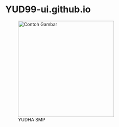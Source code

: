 # YUD99-ui.github.io
<figure>
  <img src="https://cdn.discordapp.com/attachments/1050809699320221749/1411940406974873642/2025-09-01_13.05.081.png?ex=68c4fbf9&is=68c3aa79&hm=1a93964dcd8418e2cf756e038fb1166ecb90c4087b8e51de23c2f840b26984d4&" alt="Contoh Gambar" width="300">
  <figcaption>YUDHA SMP</figcaption>
</figure>



